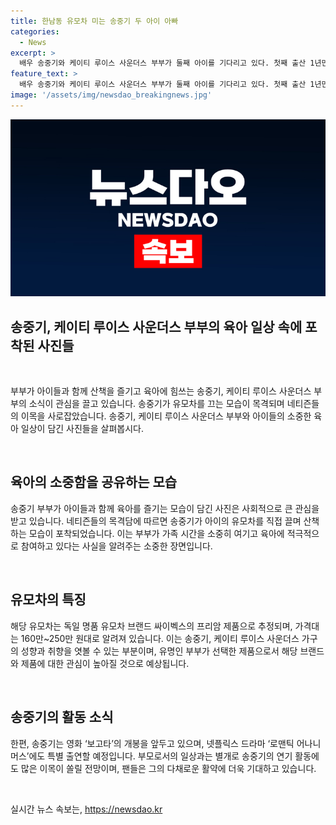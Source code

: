 ```yaml
---
title: 한남동 유모차 미는 송중기 두 아이 아빠
categories:
  - News
excerpt: >
  배우 송중기와 케이티 루이스 사운더스 부부가 둘째 아이를 기다리고 있다. 첫째 출산 1년만에 둘째를 축복받았으며, 지난해 가을에 결혼하고 올해 초 첫 아이를 출산했다. 송중기는 가족과 함께 산책하는 모습이 포착되며 유모차를 직접 끌고 있었다. 이로 인해 이목을 끌었으며, 8world는 이들의 모습을 보도했다. 송중기는 현재 보고타 영화와 넷플릭스 드라마 로맨틱 어나니머스에 출연할 예정이다.
feature_text: >
  배우 송중기와 케이티 루이스 사운더스 부부가 둘째 아이를 기다리고 있다. 첫째 출산 1년만에 둘째를 축복받았으며, 지난해 가을에 결혼하고 올해 초 첫 아이를 출산했다. 송중기는 가족과 함께 산책하는 모습이 포착되며 유모차를 직접 끌고 있었다. 이로 인해 이목을 끌었으며, 8world는 이들의 모습을 보도했다. 송중기는 현재 보고타 영화와 넷플릭스 드라마 로맨틱 어나니머스에 출연할 예정이다.
image: '/assets/img/newsdao_breakingnews.jpg'
---
```


<p><img src="/assets/img/newsdao_breakingnews.jpg" alt="ontimetimes 속보" /></p>

<h2 data-ke-size="size26">송중기, 케이티 루이스 사운더스 부부의 육아 일상 속에 포착된 사진들</h2>

<p data-ke-size="size16">&nbsp;</p>

<p>부부가 아이들과 함께 산책을 즐기고 육아에 힘쓰는 송중기, 케이티 루이스 사운더스 부부의 소식이 관심을 끌고 있습니다. 송중기가 유모차를 끄는 모습이 목격되며 네티즌들의 이목을 사로잡았습니다. 송중기, 케이티 루이스 사운더스 부부와 아이들의 소중한 육아 일상이 담긴 사진들을 살펴봅시다.</p></p>

<p data-ke-size="size16">&nbsp;</p>

<h2 data-ke-size="size26">육아의 소중함을 공유하는 모습</h2>

<p data-ke-size="size16">송중기 부부가 아이들과 함께 육아를 즐기는 모습이 담긴 사진은 사회적으로 큰 관심을 받고 있습니다. 네티즌들의 목격담에 따르면 송중기가 아이의 유모차를 직접 끌며 산책하는 모습이 포착되었습니다. 이는 부부가 가족 시간을 소중히 여기고 육아에 적극적으로 참여하고 있다는 사실을 알려주는 소중한 장면입니다.</p>

<p data-ke-size="size16">&nbsp;</p>

<h2 data-ke-size="size26">유모차의 특징</h2>

<p data-ke-size="size16">해당 유모차는 독일 명품 유모차 브랜드 싸이벡스의 프리암 제품으로 추정되며, 가격대는 160만~250만 원대로 알려져 있습니다. 이는 송중기, 케이티 루이스 사운더스 가구의 성향과 취향을 엿볼 수 있는 부분이며, 유명인 부부가 선택한 제품으로서 해당 브랜드와 제품에 대한 관심이 높아질 것으로 예상됩니다.</p>

<p data-ke-size="size16">&nbsp;</p>

<h2 data-ke-size="size26">송중기의 활동 소식</h2>

<p data-ke-size="size16">한편, 송중기는 영화 ‘보고타’의 개봉을 앞두고 있으며, 넷플릭스 드라마 ‘로맨틱 어나니머스’에도 특별 출연할 예정입니다. 부모로서의 일상과는 별개로 송중기의 연기 활동에도 많은 이목이 쏠릴 전망이며, 팬들은 그의 다채로운 활약에 더욱 기대하고 있습니다.</p>

<p data-ke-size="size16">&nbsp;</p>
실시간 뉴스 속보는, <a href="https://newsdao.kr" rel="dofollow">https://newsdao.kr</a>


